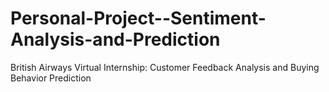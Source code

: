 # Personal-Project--Sentiment-Analysis-and-Prediction
British Airways Virtual Internship: Customer Feedback Analysis and Buying Behavior Prediction

